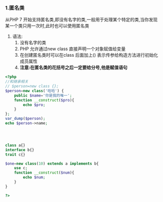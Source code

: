 ### 1.匿名类

从PHP 7 开始支持匿名类,即没有名字的类,一般用于处理某个特定的类,当你发现某一个类只用一次时,此时也可以使用匿名类

1. 语法:
   1. 没有名字的类
   2. PHP 允许通过new class 直接声明一个对象赋值给变量
   3. 在创建匿名类时可以在class 后面加上() 表示传参给构造方法进行初始化成员属性
   4. **注意:在匿名类的花括号之后一定要给分号,他是赋值语句**

```php
<?php
//和继承相关
// $person=new class {};
$person=new class('哈哈') {
    public $name='你是我的唯一';
    function __construct($pro){
        echo $pro;
    }
};
var_dump($person);
echo $person->name;




class a{}
interface b{}
trait c{}

$one=new class(10) extends a implements b{
    use c;
    function __construct($num){
        echo $num;
    }
}

?>



```

